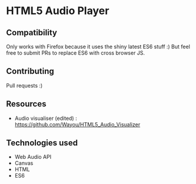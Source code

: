 # HTML5 Audio Player
## Compatibility
Only works with Firefox because it uses the shiny latest ES6 stuff :) But feel free to submit PRs to replace ES6 with cross browser JS.

## Contributing
Pull requests :)

## Resources
- Audio visualiser (edited) : https://github.com/Wayou/HTML5_Audio_Visualizer

## Technologies used
- Web Audio API
- Canvas
- HTML <audio> tags
- ES6

